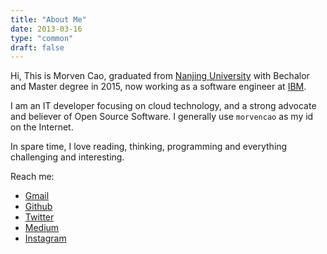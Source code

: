 ```yaml
---
title: "About Me"
date: 2013-03-16
type: "common"
draft: false
---
```


Hi, This is Morven Cao, graduated from [Nanjing University](http://www.nju.edu.cn/) with Bechalor and Master degree in 2015, now working as a software engineer at [IBM](http://www.ibm.com/). 

I am an IT developer focusing on cloud technology, and a strong advocate and believer of Open Source Software. I generally use `morvencao` as my id on the Internet. 

In spare time, I love reading, thinking, programming and everything challenging and interesting.

Reach me:

 - [Gmail](mailto:morvencao@gmail.com)
 - [Github](https://github.com/morvencao)
 - [Twitter](https://twitter.com/morvencao)
 - [Medium](https://medium.com/@morvencao)
 - [Instagram](https://instagram.com/morvencao)

